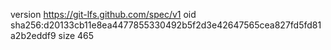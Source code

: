 version https://git-lfs.github.com/spec/v1
oid sha256:d20133cb11e8ea4477855330492b5f2d3e42647565cea827fd5fd81a2b2eddf9
size 465
